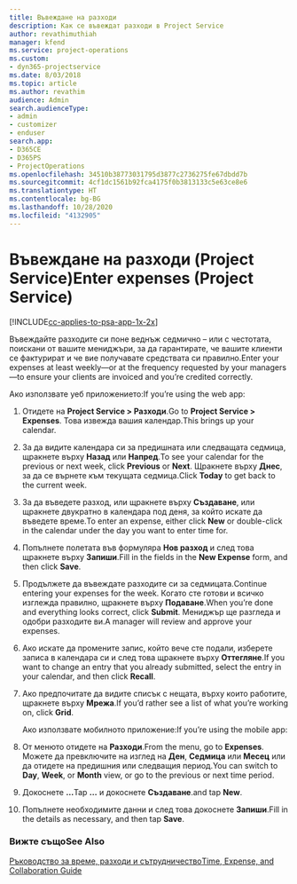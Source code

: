 ```yaml
---
title: Въвеждане на разходи
description: Как се въвеждат разходи в Project Service
author: revathimuthiah
manager: kfend
ms.service: project-operations
ms.custom:
- dyn365-projectservice
ms.date: 8/03/2018
ms.topic: article
ms.author: revathim
audience: Admin
search.audienceType:
- admin
- customizer
- enduser
search.app:
- D365CE
- D365PS
- ProjectOperations
ms.openlocfilehash: 34510b38773031795d3877c2736275fe67dbdd7b
ms.sourcegitcommit: 4cf1dc1561b92fca4175f0b3813133c5e63ce8e6
ms.translationtype: HT
ms.contentlocale: bg-BG
ms.lasthandoff: 10/28/2020
ms.locfileid: "4132905"
---
```

# <a name="enter-expenses-project-service"></a><span data-ttu-id="5a3af-103">Въвеждане на разходи (Project Service)</span><span class="sxs-lookup"><span data-stu-id="5a3af-103">Enter expenses (Project Service)</span></span>

[!INCLUDE[cc-applies-to-psa-app-1x-2x](../includes/cc-applies-to-psa-app-1x-2x.md)]

<span data-ttu-id="5a3af-104">Въвеждайте разходите си поне веднъж седмично – или с честотата, поискани от вашите мениджъри, за да гарантирате, че вашите клиенти се фактурират и че вие получавате средствата си правилно.</span><span class="sxs-lookup"><span data-stu-id="5a3af-104">Enter your expenses at least weekly—or at the frequency requested by your managers—to ensure your clients are invoiced and you’re credited correctly.</span></span>  
  
 <span data-ttu-id="5a3af-105">Ако използвате уеб приложението:</span><span class="sxs-lookup"><span data-stu-id="5a3af-105">If you’re using the web app:</span></span>  
  
1. <span data-ttu-id="5a3af-106">Отидете на **Project Service > Разходи**.</span><span class="sxs-lookup"><span data-stu-id="5a3af-106">Go to **Project Service > Expenses**.</span></span> <span data-ttu-id="5a3af-107">Това извежда вашия календар.</span><span class="sxs-lookup"><span data-stu-id="5a3af-107">This brings up your calendar.</span></span>  
  
2. <span data-ttu-id="5a3af-108">За да видите календара си за предишната или следващата седмица, щракнете върху **Назад** или **Напред**.</span><span class="sxs-lookup"><span data-stu-id="5a3af-108">To see your calendar for the previous or next week, click **Previous** or **Next**.</span></span> <span data-ttu-id="5a3af-109">Щракнете върху **Днес**, за да се върнете към текущата седмица.</span><span class="sxs-lookup"><span data-stu-id="5a3af-109">Click **Today** to get back to the current week.</span></span>  
  
3. <span data-ttu-id="5a3af-110">За да въведете разход, или щракнете върху **Създаване**, или щракнете двукратно в календара под деня, за който искате да въведете време.</span><span class="sxs-lookup"><span data-stu-id="5a3af-110">To enter an expense, either click **New** or double-click in the calendar under the day you want to enter time for.</span></span>  
  
4. <span data-ttu-id="5a3af-111">Попълнете полетата във формуляра **Нов разход** и след това щракнете върху **Запиши**.</span><span class="sxs-lookup"><span data-stu-id="5a3af-111">Fill in the fields in the **New Expense** form, and then click **Save**.</span></span>  
  
5. <span data-ttu-id="5a3af-112">Продължете да въвеждате разходите си за седмицата.</span><span class="sxs-lookup"><span data-stu-id="5a3af-112">Continue entering your expenses for the week.</span></span> <span data-ttu-id="5a3af-113">Когато сте готови и всичко изглежда правилно, щракнете върху **Подаване**.</span><span class="sxs-lookup"><span data-stu-id="5a3af-113">When you’re done and everything looks correct, click **Submit**.</span></span> <span data-ttu-id="5a3af-114">Мениджър ще разгледа и одобри разходите ви.</span><span class="sxs-lookup"><span data-stu-id="5a3af-114">A manager will review and approve your expenses.</span></span>  
  
6. <span data-ttu-id="5a3af-115">Ако искате да промените запис, който вече сте подали, изберете записа в календара си и след това щракнете върху **Оттегляне**.</span><span class="sxs-lookup"><span data-stu-id="5a3af-115">If you want to change an entry that you already submitted, select the entry in your calendar, and then click **Recall**.</span></span>  
  
7. <span data-ttu-id="5a3af-116">Ако предпочитате да видите списък с нещата, върху които работите, щракнете върху **Мрежа**.</span><span class="sxs-lookup"><span data-stu-id="5a3af-116">If you’d rather see a list of what you’re working on, click **Grid**.</span></span>  
  
   <span data-ttu-id="5a3af-117">Ако използвате мобилното приложение:</span><span class="sxs-lookup"><span data-stu-id="5a3af-117">If you’re using the mobile app:</span></span>  
  
8. <span data-ttu-id="5a3af-118">От менюто отидете на **Разходи**.</span><span class="sxs-lookup"><span data-stu-id="5a3af-118">From the menu, go to **Expenses**.</span></span>     <span data-ttu-id="5a3af-119">Можете да превключите на изглед на **Ден**, **Седмица** или **Месец** или да отидете на предишния или следващия период.</span><span class="sxs-lookup"><span data-stu-id="5a3af-119">You can switch to **Day**, **Week**, or **Month** view, or go to the previous or next time period.</span></span>  
  
9. <span data-ttu-id="5a3af-120">Докоснете **…**</span><span class="sxs-lookup"><span data-stu-id="5a3af-120">Tap **…**</span></span> <span data-ttu-id="5a3af-121">и докоснете **Създаване**.</span><span class="sxs-lookup"><span data-stu-id="5a3af-121">and tap **New**.</span></span>  
  
10. <span data-ttu-id="5a3af-122">Попълнете необходимите данни и след това докоснете **Запиши**.</span><span class="sxs-lookup"><span data-stu-id="5a3af-122">Fill in the details as necessary, and then tap **Save**.</span></span>  
  
### <a name="see-also"></a><span data-ttu-id="5a3af-123">Вижте също</span><span class="sxs-lookup"><span data-stu-id="5a3af-123">See Also</span></span>  
 [<span data-ttu-id="5a3af-124">Ръководство за време, разходи и сътрудничество</span><span class="sxs-lookup"><span data-stu-id="5a3af-124">Time, Expense, and Collaboration Guide</span></span>](../psa/time-expense-collaboration-guide.md)
